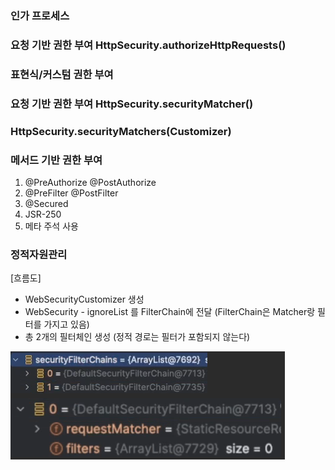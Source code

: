 ### 인가 프로세스 

### 요청 기반 권한 부여 HttpSecurity.authorizeHttpRequests()

### 표현식/커스텀 권한 부여 

### 요청 기반 권한 부여 HttpSecurity.securityMatcher()

### HttpSecurity.securityMatchers(Customizer<RequestMatcherConfigurer>)

### 메서드 기반 권한 부여
1. @PreAuthorize @PostAuthorize
2. @PreFilter @PostFilter
3. @Secured
4. JSR-250
5. 메타 주석 사용

### 정적자원관리


[흐름도]
- WebSecurityCustomizer 생성
- WebSecurity - ignoreList 를 FilterChain에 전달 (FilterChain은 Matcher랑 필터를 가지고 있음)
- 총 2개의 필터체인 생성 (정적 경로는 필터가 포함되지 않는다)

![img_2.png](img_2.png)